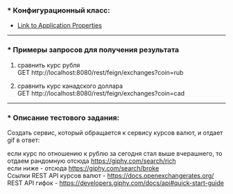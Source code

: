 ### * Конфигурационный класс: <br>

- [Link to Application Properties](src\main\resources\application.properties)

---

### * Примеры запросов для получения результата
1) сравнить курс рубля <br>
GET http://localhost:8080/rest/feign/exchanges?coin=rub

2) сравнить курс канадского доллара <br>
GET http://localhost:8080/rest/feign/exchanges?coin=cad

---

### * Описание тестового задания:

Создать сервис, который обращается к сервису курсов валют, и отдает gif в ответ:

если курс по отношению к рублю за сегодня стал выше вчерашнего, то отдаем рандомную
отсюда https://giphy.com/search/rich <br>
если ниже - отсюда https://giphy.com/search/broke <br>
Ссылки REST API курсов валют - https://docs.openexchangerates.org/ <br>
REST API гифок - https://developers.giphy.com/docs/api#quick-start-guide  


